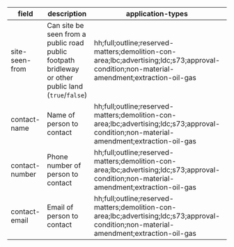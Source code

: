 | field | description | application-types | required | notes |
| --- | --- | --- | --- | --- |
| site-seen-from | Can site be seen from a public road  public footpath  bridleway or other public land (`true`/`false`) | hh;full;outline;reserved-matters;demolition-con-area;lbc;advertising;ldc;s73;approval-condition;non-material-amendment;extraction-oil-gas | MUST | Indicates whether a site visit can be done without arranging access |
| contact-name | Name of person to contact | hh;full;outline;reserved-matters;demolition-con-area;lbc;advertising;ldc;s73;approval-condition;non-material-amendment;extraction-oil-gas | MUST | |
| contact-number | Phone number of person to contact | hh;full;outline;reserved-matters;demolition-con-area;lbc;advertising;ldc;s73;approval-condition;non-material-amendment;extraction-oil-gas | MUST | |
| contact-email | Email of person to contact | hh;full;outline;reserved-matters;demolition-con-area;lbc;advertising;ldc;s73;approval-condition;non-material-amendment;extraction-oil-gas | MUST | |
